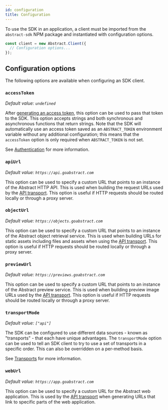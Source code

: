 ```yaml
---
id: configuration
title: Configuration
---
```


To use the SDK in an application, a client must be imported from the `abstract-sdk` NPM package and instantiated with configuration options.

```js
const client = new Abstract.Client({
  // Configuration options...
});
```

## Configuration options

The following options are available when configuring an SDK client.

### `accessToken`

_Default value: `undefined`_

After [generating an access token](/docs/authentication), this option can be used to pass that token to the SDK. This option accepts strings and both synchronous and asynchronous functions that return strings. Note that the SDK will automatically use an access token saved as an `ABSTRACT_TOKEN` environment variable without any additional configuration; this means that the `accessToken` option is only required when `ABSTRACT_TOKEN` is not set.

See [Authentication](/docs/authentication) for more information.

### `apiUrl`

_Default value: `https://api.goabstract.com`_

This option can be used to specify a custom URL that points to an instance of the Abstract HTTP API. This is used when building the request URLs used by the [API transport](/docs/transports). This option is useful if HTTP requests should be routed locally or through a proxy server.

### `objectUrl`

_Default value: `https://objects.goabstract.com`_

This option can be used to specify a custom URL that points to an instance of the Abstract object retrieval service. This is used when building URLs for static assets including files and assets when using the [API transport](/docs/transports). This option is useful if HTTP requests should be routed locally or through a proxy server.

### `previewUrl`

_Default value: `https://previews.goabstract.com`_

This option can be used to specify a custom URL that points to an instance of the Abstract preview service. This is used when building preview image URLs used by the [API transport](/docs/transports). This option is useful if HTTP requests should be routed locally or through a proxy server.

### `transportMode`

_Default value: `["api"]`_

The SDK can be configured to use different data sources - known as "transports" - that each have unique advantages. The `transportMode` option can be used to tell an SDK client to try to use a set of transports in a specific order. This can also be overridden on a per-method basis.

See [Transports](/docs/transports) for more information.

### `webUrl`

_Default value: `https://app.goabstract.com`_

This option can be used to specify a custom URL for the Abstract web application. This is used by the [API transport](/docs/transports) when generating URLs that link to specific parts of the web application.
